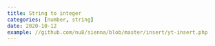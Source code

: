 ```yaml
---
title: String to integer
categories: [number, string]
date: 2020-10-12
example: //github.com/nu8/sienna/blob/master/insert/yt-insert.php
---
```

